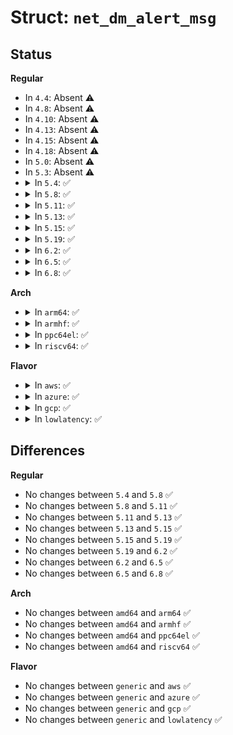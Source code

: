 # Struct: <code>net_dm_alert_msg</code>

## Status
<b>Regular</b>
<ul>
<li>
In <code>4.4</code>: Absent ⚠️
</li>
<li>
In <code>4.8</code>: Absent ⚠️
</li>
<li>
In <code>4.10</code>: Absent ⚠️
</li>
<li>
In <code>4.13</code>: Absent ⚠️
</li>
<li>
In <code>4.15</code>: Absent ⚠️
</li>
<li>
In <code>4.18</code>: Absent ⚠️
</li>
<li>
In <code>5.0</code>: Absent ⚠️
</li>
<li>
In <code>5.3</code>: Absent ⚠️
</li>
<li>
<details>
<summary>In <code>5.4</code>: ✅</summary>

```c
struct net_dm_alert_msg {
    __u32 entries;
    struct net_dm_drop_point points[0];
};
```
</details>
</li>
<li>
<details>
<summary>In <code>5.8</code>: ✅</summary>

```c
struct net_dm_alert_msg {
    __u32 entries;
    struct net_dm_drop_point points[0];
};
```
</details>
</li>
<li>
<details>
<summary>In <code>5.11</code>: ✅</summary>

```c
struct net_dm_alert_msg {
    __u32 entries;
    struct net_dm_drop_point points[0];
};
```
</details>
</li>
<li>
<details>
<summary>In <code>5.13</code>: ✅</summary>

```c
struct net_dm_alert_msg {
    __u32 entries;
    struct net_dm_drop_point points[0];
};
```
</details>
</li>
<li>
<details>
<summary>In <code>5.15</code>: ✅</summary>

```c
struct net_dm_alert_msg {
    __u32 entries;
    struct net_dm_drop_point points[0];
};
```
</details>
</li>
<li>
<details>
<summary>In <code>5.19</code>: ✅</summary>

```c
struct net_dm_alert_msg {
    __u32 entries;
    struct net_dm_drop_point points[0];
};
```
</details>
</li>
<li>
<details>
<summary>In <code>6.2</code>: ✅</summary>

```c
struct net_dm_alert_msg {
    __u32 entries;
    struct net_dm_drop_point points[0];
};
```
</details>
</li>
<li>
<details>
<summary>In <code>6.5</code>: ✅</summary>

```c
struct net_dm_alert_msg {
    __u32 entries;
    struct net_dm_drop_point points[0];
};
```
</details>
</li>
<li>
<details>
<summary>In <code>6.8</code>: ✅</summary>

```c
struct net_dm_alert_msg {
    __u32 entries;
    struct net_dm_drop_point points[0];
};
```
</details>
</li>
</ul>
<b>Arch</b>
<ul>
<li>
<details>
<summary>In <code>arm64</code>: ✅</summary>

```c
struct net_dm_alert_msg {
    __u32 entries;
    struct net_dm_drop_point points[0];
};
```
</details>
</li>
<li>
<details>
<summary>In <code>armhf</code>: ✅</summary>

```c
struct net_dm_alert_msg {
    __u32 entries;
    struct net_dm_drop_point points[0];
};
```
</details>
</li>
<li>
<details>
<summary>In <code>ppc64el</code>: ✅</summary>

```c
struct net_dm_alert_msg {
    __u32 entries;
    struct net_dm_drop_point points[0];
};
```
</details>
</li>
<li>
<details>
<summary>In <code>riscv64</code>: ✅</summary>

```c
struct net_dm_alert_msg {
    __u32 entries;
    struct net_dm_drop_point points[0];
};
```
</details>
</li>
</ul>
<b>Flavor</b>
<ul>
<li>
<details>
<summary>In <code>aws</code>: ✅</summary>

```c
struct net_dm_alert_msg {
    __u32 entries;
    struct net_dm_drop_point points[0];
};
```
</details>
</li>
<li>
<details>
<summary>In <code>azure</code>: ✅</summary>

```c
struct net_dm_alert_msg {
    __u32 entries;
    struct net_dm_drop_point points[0];
};
```
</details>
</li>
<li>
<details>
<summary>In <code>gcp</code>: ✅</summary>

```c
struct net_dm_alert_msg {
    __u32 entries;
    struct net_dm_drop_point points[0];
};
```
</details>
</li>
<li>
<details>
<summary>In <code>lowlatency</code>: ✅</summary>

```c
struct net_dm_alert_msg {
    __u32 entries;
    struct net_dm_drop_point points[0];
};
```
</details>
</li>
</ul>

## Differences
<b>Regular</b>
<ul>
<li>
No changes between <code>5.4</code> and <code>5.8</code> ✅
</li>
<li>
No changes between <code>5.8</code> and <code>5.11</code> ✅
</li>
<li>
No changes between <code>5.11</code> and <code>5.13</code> ✅
</li>
<li>
No changes between <code>5.13</code> and <code>5.15</code> ✅
</li>
<li>
No changes between <code>5.15</code> and <code>5.19</code> ✅
</li>
<li>
No changes between <code>5.19</code> and <code>6.2</code> ✅
</li>
<li>
No changes between <code>6.2</code> and <code>6.5</code> ✅
</li>
<li>
No changes between <code>6.5</code> and <code>6.8</code> ✅
</li>
</ul>
<b>Arch</b>
<ul>
<li>
No changes between <code>amd64</code> and <code>arm64</code> ✅
</li>
<li>
No changes between <code>amd64</code> and <code>armhf</code> ✅
</li>
<li>
No changes between <code>amd64</code> and <code>ppc64el</code> ✅
</li>
<li>
No changes between <code>amd64</code> and <code>riscv64</code> ✅
</li>
</ul>
<b>Flavor</b>
<ul>
<li>
No changes between <code>generic</code> and <code>aws</code> ✅
</li>
<li>
No changes between <code>generic</code> and <code>azure</code> ✅
</li>
<li>
No changes between <code>generic</code> and <code>gcp</code> ✅
</li>
<li>
No changes between <code>generic</code> and <code>lowlatency</code> ✅
</li>
</ul>
